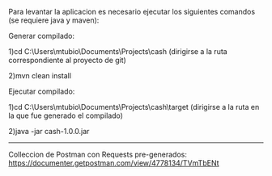 Para levantar la aplicacion es necesario ejecutar los siguientes comandos (se requiere java y maven):

Generar compilado:

1)cd C:\Users\mtubio\Documents\Projects\cash (dirigirse a la ruta correspondiente al proyecto de git)

2)mvn clean install

Ejecutar compilado:

1)cd C:\Users\mtubio\Documents\Projects\cash\target (dirigirse a la ruta en la que fue generado el compilado)

2)java -jar cash-1.0.0.jar

----

Colleccion de Postman con Requests pre-generados: https://documenter.getpostman.com/view/4778134/TVmTbENt
